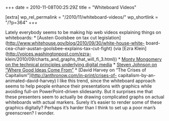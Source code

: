 +++
date = 2010-11-08T00:25:29Z
title = "Whiteboard Videos"

[extra]
wp_rel_permalink = "/2010/11/whiteboard-videos/"
wp_shortlink = "/?p=364"
+++

Lately everybody seems to be making hip web videos explaining things on
whiteboards:  *   [Austen Goolsbee on tax cut
legislation](http://www.whitehouse.gov/blog/2010/09/30/white-house-white-
board-cea-chair-austan-goolsbee-explains-tax-cut-fight) (via [Ezra
Klein](http://voices.washingtonpost.com/ezra-
klein/2010/09/charts_and_graphs_that_will_fi_3.html)) *   [Monty Mongomery on
the technical principles underlying digital
media](http://www.xiph.org/video/vid1.shtml) *   [Steven Johnson on “Where
Good Ideas Come From”](http://www.youtube.com/watch?v=NugRZGDbPFU) *   [David
Harvey on “The Crises of Capitalism”](http://anthronow.com/in-print/crises-of-
capitalism-by-an-animated-david-harvey)  I like this trend, since the
whiteboard approach seems to help people enhance their presentations with
graphics while avoiding full-on PowerPoint-driven slidesanity. But it
surprises me that these presenters seem to actually be drawing complicated
graphs on actual whiteboards with actual markers. Surely it’s easier to render
some of these graphics digitally? Perhaps it’s harder than I think to set up a
poor man’s greenscreen? I wonder.
